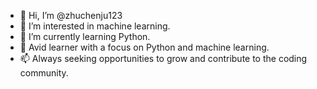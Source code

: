 - 👋 Hi, I’m @zhuchenju123
- 👀 I’m interested in machine learning.
- 🌱 I’m currently learning Python.
- 💞️ Avid learner with a focus on Python and machine learning. 
- 📫 Always seeking opportunities to grow and contribute to the coding community.

<!---
zhuchenju123/zhuchenju123 is a ✨ special ✨ repository because its `README.md` (this file) appears on your GitHub profile.
You can click the Preview link to take a look at your changes.
--->

